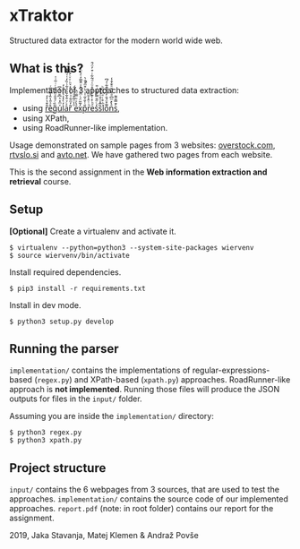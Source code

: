 # xTraktor

Structured data extractor for the modern world wide web.

## What is this?
Implementation of 3 approaches to structured data extraction:
- using [r̎͒̔̓̒e̊ͯ̎̔̏̾͆ͤ͆ͬg̃̏ͨͣ̑̑ͧ̆̓͐ͬͥ͂͗̍uͮͫ̽ͪ͆̆̈́̓͆l̒̀̔̾͛ͮ͗̊̓aͣͨͮ̐͋̏͛̉͋ͭ̏̓͑ͮ͌̄̽͑̚r͂̓ͫ͋ͯͪͧ̑͐͛ͪͮͮͨ̌̄̈ ͮ̾ͦ͂̌ͩͧ́̈́eͣ̀ͯͧ̿ͧ̂x̓͂̃̈́ͬͫ͗ͯ̔ͮ̂̃̅̓ͤͮ̈͑p̎ͭ̌ͤ̋͑ͮ̇̀͒ͫ̽̐̀̚rͪͭ̑̾̄ͫeͤͪ̽ͭ͊ͯ́̂̊ͧ͑ͩ̃͋ͥ͒̓̈́̑s̒ͨ̋̎̿͐͋ͥ̎s̏̅̽ͦ̐̈́ͣ͋̚i̽ͪ̊ͥͯ͆͛̋ͪo͌̊̈́̐̓͂͐͂͊͋̍́͆nͣ̀̽ͫ͆ͩ͒́̆ͦ̐͒̾sͤ̄̿̆͌](https://stackoverflow.com/a/1732454),
- using XPath,
- using RoadRunner-like implementation.

Usage demonstrated on sample pages from 3 websites: [overstock.com](https://www.overstock.com/), 
[rtvslo.si](https://www.rtvslo.si/) and [avto.net](https://www.avto.net/). We have gathered two
pages from each website.

This is the second assignment in the **Web information extraction and retrieval** course.

## Setup
**[Optional]** Create a virtualenv and activate it.
```
$ virtualenv --python=python3 --system-site-packages wiervenv
$ source wiervenv/bin/activate
```
  
Install required dependencies.
```
$ pip3 install -r requirements.txt
```
  
Install in dev mode.
```
$ python3 setup.py develop
```

## Running the parser
`implementation/` contains the implementations of regular-expressions-based (`regex.py`) 
and XPath-based (`xpath.py`) approaches. RoadRunner-like approach is **not implemented**.
Running those files will produce the JSON outputs for files in the `input/` folder.  

Assuming you are inside the `implementation/` directory:
```
$ python3 regex.py
$ python3 xpath.py
```

## Project structure
`input/` contains the 6 webpages from 3 sources, that are used to test the approaches.
`implementation/` contains the source code of our implemented approaches.
`report.pdf` (note: in root folder) contains our report for the assignment.


2019, Jaka Stavanja, Matej Klemen & Andraž Povše
